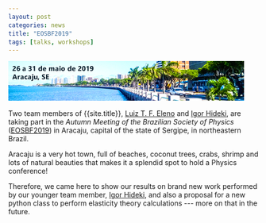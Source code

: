 ```yaml
---
layout: post
categories: news
title: "EOSBF2019"
tags: [talks, workshops]
---
```


<img class="col-md-9 mx-auto" src="/assets/images/conferences/eosbf-2019.jpg">

Two team members of {{site.title}}, [Luiz T. F. Eleno] and [Igor Hideki],  are taking part in the *Autumn Meeting of the Brazilian Society of Physics* ([EOSBF2019]) in Aracaju, capital of the state of Sergipe, in northeastern Brazil.

Aracaju is a very hot town, full of beaches, coconut trees, crabs, shrimp and lots of natural beauties that makes it a splendid spot to hold a Physics conference!

Therefore, we came here to show our results on brand new work performed by our younger team member, [Igor Hideki], and also a proposal for a new python class to perform elasticity theory calculations --- more on that in the future.

[EOSBF2019]: http://www.sbfisica.org.br/~eosbf/2019/index.php/en/
[Igor Hideki]: /team/YamamotoIgor.html
[Luiz T. F. Eleno]: /team/01-luizeleno.html
